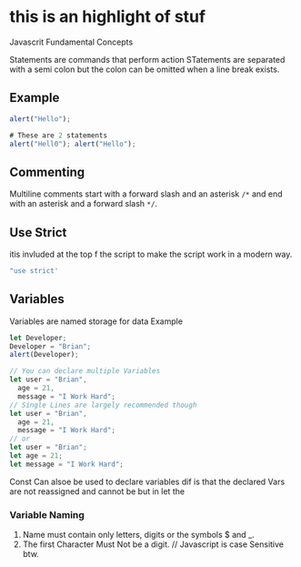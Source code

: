 # this is an highlight of stuf

Javascrit Fundamental Concepts

Statements are commands that perform action
STatements are separated with a semi colon but the colon can be omitted when a line break exists.

## Example

```javascript
alert("Hello");

# These are 2 statements
alert("Hell0"); alert("Hello");
```

## Commenting

Multiline comments start with a forward slash and an asterisk `/*` and end with an asterisk and a forward slash `*/`.

## Use Strict

itis invluded at the top f the script to make the script work in a modern way.

```javascript
"use strict'

```

## Variables

Variables are named storage for data
Example

```js
let Developer;
Developer = "Brian";
alert(Developer);

// You can declare multiple Variables
let user = "Brian",
  age = 21,
  message = "I Work Hard";
// Single Lines are largely recommended though
let user = "Brian",
  age = 21,
  message = "I Work Hard";
// or
let user = "Brian";
let age = 21;
let message = "I Work Hard";
```

Const Can alsoe be used to declare variables dif is that the declared Vars are not reassigned and cannot be but in let the

### Variable Naming

1. Name must contain only letters, digits or the symbols $ and \_.
2. The first Character Must Not be a digit.
// Javascript is case Sensitive btw.
